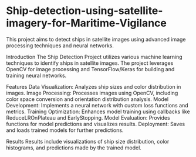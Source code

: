 # Ship-detection-using-satellite-imagery-for-Maritime-Vigilance
This project aims to detect ships in satellite images using advanced image processing techniques and neural networks.

Introduction
The Ship Detection Project utilizes various machine learning techniques to identify ships in satellite images. The project leverages OpenCV for image processing and TensorFlow/Keras for building and training neural networks.

Features
Data Visualization: Analyzes ship sizes and color distribution in images.
Image Processing: Processes images using OpenCV, including color space conversion and orientation distribution analysis.
Model Development: Implements a neural network with custom loss functions and metrics.
Training Optimization: Enhances model training using callbacks like ReduceLROnPlateau and EarlyStopping.
Model Evaluation: Provides functions for model predictions and visualizes results.
Deployment: Saves and loads trained models for further predictions.

Results
Results include visualizations of ship size distribution, color histograms, and predictions made by the trained model.
